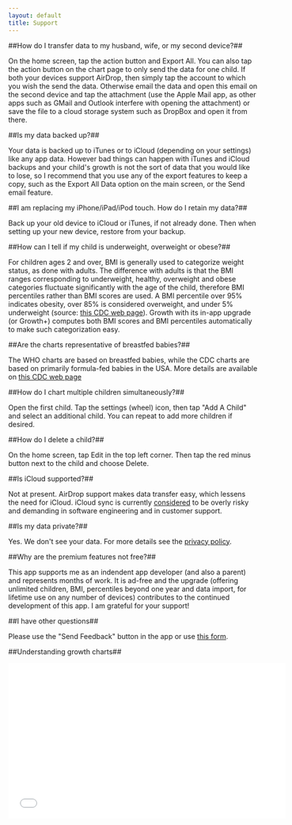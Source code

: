 ```yaml
---
layout: default
title: Support
---
```


##How do I transfer data to my husband, wife, or my second device?##

On the home screen, tap the action button and Export All. You can also tap the action button on the chart page to only send the data for one child.
If both your devices support AirDrop, then simply tap the account to which you wish the send the data. Otherwise email the data and open this email on the second device and tap the attachment (use the Apple Mail app, as other apps such as GMail and Outlook interfere with opening the attachment) or save the file to a cloud storage system such as DropBox and open it from there.

##Is my data backed up?##

Your data is backed up to iTunes or to iCloud (depending on your settings) like any app data. However bad things can happen with iTunes and iCloud backups and your child's growth is not the sort of data that you would like to lose, so I recommend that you use any of the export features to keep a copy, such as the Export All Data option on the main screen, or the Send email feature.

##I am replacing my iPhone/iPad/iPod touch. How do I retain my data?##

Back up your old device to iCloud or iTunes, if not already done. Then when setting up your new device, restore from your backup.

##How can I tell if my child is underweight, overweight or obese?##

For children ages 2 and over, BMI is generally used to categorize weight status, as done with adults. The difference with adults is that the BMI ranges corresponding to underweight, healthy, overweight and obese categories fluctuate significantly with the age of the child, therefore BMI percentiles rather than BMI scores are used. A BMI percentile over 95% indicates obesity, over 85% is considered overweight, and under 5% underweight (source: [this CDC web page](http://www.cdc.gov/healthyweight/assessing/bmi/childrens_bmi/about_childrens_bmi.html)). Growth with its in-app upgrade (or Growth+) computes both BMI scores and BMI percentiles automatically to make such categorization easy.

##Are the charts representative of breastfed babies?##

The WHO charts are based on breastfed babies, while the CDC charts are based on primarily formula-fed babies in the USA. More details are available on [this CDC web page](http://www.cdc.gov/nccdphp/dnpao/growthcharts/who/breastfeeding/)

##How do I chart multiple children simultaneously?##

Open the first child. Tap the settings (wheel) icon, then tap "Add A Child" and select an additional child. You can repeat to add more children if desired.

##How do I delete a child?##

On the home screen, tap Edit in the top left corner. Then tap the red minus button next to the child and choose Delete.

##Is iCloud supported?##

Not at present. AirDrop support makes data transfer easy, which lessens the need for iCloud. iCloud sync is currently [considered](http://www.theverge.com/2013/3/26/4148628/why-doesnt-icloud-just-work) to be overly risky and demanding in software engineering and in customer support.

##Is my data private?##

Yes. We don't see your data. For more details see the [privacy policy](/privacy).

##Why are the premium features not free?##

This app supports me as an indendent app developer (and also a parent) and represents months of work. It is ad-free and the upgrade (offering unlimited children, BMI, percentiles beyond one year and data import, for lifetime use on any number of devices) contributes to the continued development of this app. I am grateful for your support!

##I have other questions##

Please use the "Send Feedback" button in the app or use [this form](http://www.clafou.com/contact.html).

##Understanding growth charts##

<iframe width="560" height="315" src="//www.youtube.com/embed/Cyae-zAilLs?rel=0" frameborder="0" allowfullscreen></iframe>

